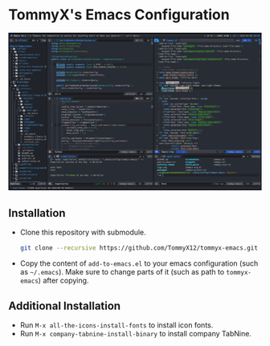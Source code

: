 # TommyX's Emacs Configuration

![Screenshot](screenshots/screenshot-2019-05-04.png) 

## Installation

- Clone this repository with submodule.
  ```bash
  git clone --recursive https://github.com/TommyX12/tommyx-emacs.git
  ```
- Copy the content of `add-to-emacs.el` to your emacs configuration (such as `~/.emacs`). Make sure to change parts of it (such as path to `tommyx-emacs`) after copying.

## Additional Installation

- Run `M-x all-the-icons-install-fonts` to install icon fonts.
- Run `M-x company-tabnine-install-binary` to install company TabNine.
